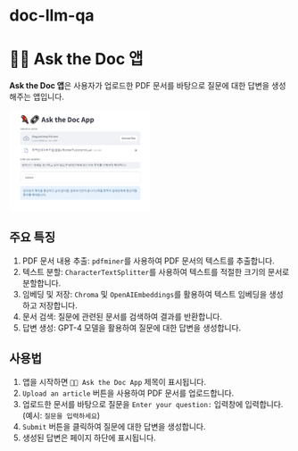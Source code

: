 # doc-llm-qa

# 🦜🔗 Ask the Doc 앱

**Ask the Doc 앱**은 사용자가 업로드한 PDF 문서를 바탕으로 질문에 대한 답변을 생성해주는 앱입니다.

<img src="asset/demo.png" alt="Ask the Doc 앱 데모" width="50%">

## 주요 특징

1. PDF 문서 내용 추출: `pdfminer`를 사용하여 PDF 문서의 텍스트를 추출합니다.
2. 텍스트 분할: `CharacterTextSplitter`를 사용하여 텍스트를 적절한 크기의 문서로 분할합니다.
3. 임베딩 및 저장: `Chroma` 및 `OpenAIEmbeddings`를 활용하여 텍스트 임베딩을 생성하고 저장합니다.
4. 문서 검색: 질문에 관련된 문서를 검색하여 결과를 반환합니다.
5. 답변 생성: GPT-4 모델을 활용하여 질문에 대한 답변을 생성합니다.

## 사용법

1. 앱을 시작하면 `🦜🔗 Ask the Doc App` 제목이 표시됩니다.
2. `Upload an article` 버튼을 사용하여 PDF 문서를 업로드합니다.
3. 업로드한 문서를 바탕으로 질문을 `Enter your question:` 입력창에 입력합니다. (예시: `질문을 입력하세요`)
4. `Submit` 버튼을 클릭하여 질문에 대한 답변을 생성합니다.
5. 생성된 답변은 페이지 하단에 표시됩니다.


